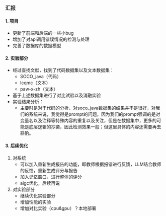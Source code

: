 ### 汇报

#### 1. 项目

- 更新了前端和后端的一些小bug
- 增加了对api调用错误情况的检测与处理
- 完善了数据库的数据模型

#### 2. 实验部分

- 经过查找文献，找到了代码数据集以及文本数据集：
  - SOCO_java（代码）
  - lcqmc（文本）
  - paw-x-zh（文本）
- 基于上述数据集进行了对比试验以及消融实验
- 实验结果分析：
  - 主要时是对于代码的分析，对soco_java数据集的结果并不是很好，对我们的系统来说，我觉得是prompt的问题，因为我们的prompt强调的是对变量名以及注释等特殊内容的重复以及关注，但是在数据集中，更多的可能是底层逻辑的抄袭，因此检测效果一般；但这里具体的内容还需要再去斟酌。

#### 3. 后续优化

1. 对系统
   - 可以加入重新生成报告的功能，即教师根据报错进行反馈，LLM结合教师的反馈，重新生成评分与报告
   - 加入记忆窗口，进行整体的评分
   - aigc优化，后续再说
2. 对实验部分
   - 继续优化实验部分
   - 增加性能的实验
   - 增加对比实验（cpu&gpu）？本地部署

